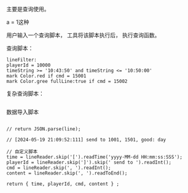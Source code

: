 主要是查询使用。 

a = 1这种

用户输入一个查询脚本， 工具将该脚本执行后， 执行查询函数。 

查询脚本： 
```
lineFilter: 
playerId = 10000
timeString >= '10:43:50' and timeString <= '10:50:00'
mark Color.red if cmd = 15001
mark Color.gree fullLine:true if cmd = 15002
```


复杂查询脚本：
```

```

数据导入脚本

```

// return JSON.parse(line);

// [2024-05-19 21:09:52:111] send to 1001, 1501, good: day

// 自定义脚本
time = lineReader.skip('[').readTime('yyyy-MM-dd HH:mm:ss:SSS');
playerId = lineReader.skip(']').skip(' send to ').readInt();
cmd = lineReader.skip(', ').readInt();
content = lineReader.skip(', ').readToEnd();

return { time, playerId, cmd, content } ;

```